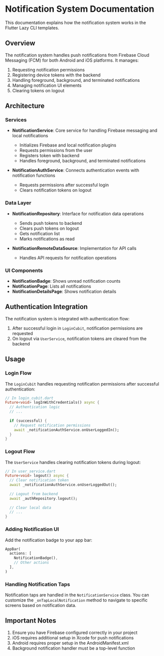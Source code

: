 # Notification System Documentation

This documentation explains how the notification system works in the Flutter Lazy CLI templates.

## Overview

The notification system handles push notifications from Firebase Cloud Messaging (FCM) for both Android and iOS platforms. It manages:

1. Requesting notification permissions
2. Registering device tokens with the backend
3. Handling foreground, background, and terminated notifications
4. Managing notification UI elements
5. Clearing tokens on logout

## Architecture

### Services

- **NotificationService**: Core service for handling Firebase messaging and local notifications
  - Initializes Firebase and local notification plugins
  - Requests permissions from the user
  - Registers token with backend
  - Handles foreground, background, and terminated notifications

- **NotificationAuthService**: Connects authentication events with notification functions
  - Requests permissions after successful login
  - Clears notification tokens on logout

### Data Layer

- **NotificationRepository**: Interface for notification data operations
  - Sends push tokens to backend
  - Clears push tokens on logout
  - Gets notification list
  - Marks notifications as read

- **NotificationRemoteDataSource**: Implementation for API calls
  - Handles API requests for notification operations

### UI Components

- **NotificationBadge**: Shows unread notification counts
- **NotificationPage**: Lists all notifications
- **NotificationDetailsPage**: Shows notification details

## Authentication Integration

The notification system is integrated with authentication flow:

1. After successful login in `LoginCubit`, notification permissions are requested
2. On logout via `UserService`, notification tokens are cleared from the backend

## Usage

### Login Flow

The `LoginCubit` handles requesting notification permissions after successful authentication:

```dart
// In login_cubit.dart
Future<void> logInWithCredentials() async {
  // Authentication logic
  // ...
  
  if (successful) {
    // Request notification permissions
    await _notificationAuthService.onUserLoggedIn();
  }
}
```

### Logout Flow

The `UserService` handles clearing notification tokens during logout:

```dart
// In user_service.dart
Future<void> logout() async {
  // Clear notification token
  await _notificationAuthService.onUserLoggedOut();
  
  // Logout from backend
  await _authRepository.logout();
  
  // Clear local data
  // ...
}
```

### Adding Notification UI

Add the notification badge to your app bar:

```dart
AppBar(
  actions: [
    NotificationBadge(),
    // Other actions
  ],
)
```

### Handling Notification Taps

Notification taps are handled in the `NotificationService` class. You can customize the `_onTapLocalNotification` method to navigate to specific screens based on notification data.

## Important Notes

1. Ensure you have Firebase configured correctly in your project
2. iOS requires additional setup in Xcode for push notifications
3. Android requires proper setup in the AndroidManifest.xml
4. Background notification handler must be a top-level function

